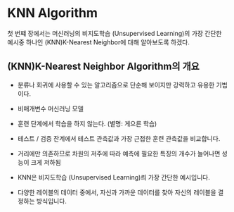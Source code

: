# KNN Algorithm
첫 번쨰 장에서는 머신러닝의 비지도학습 (Unsupervised Learning)의 가장 간단한 예시중 하나인 (KNN)K-Nearest Neighbor에 대해 알아보도록 하겠다.

## (KNN)K-Nearest Neighbor Algorithm의 개요
* 분류나 회귀에 사용할 수 있는 알고리즘으로 단순해 보이지만 강력하고 유용한 기법이다.
  
* 비매개변수 머신러닝 모델
* 훈련 단계에서 학습을 하지 않는다. (별명: 게으른 학습)
* 테스트 / 검증 잔계에서 테스트 관측값과 가장 근접한 훈련 관측값을 비교합니다.
* 거리에만 의존하므로 차원의 저주에 따라 예측에 필요한 특징의 개수가 늘어나면 성능이 크게 저하됨


* KNN은 비지도학습 (Unsupervised Learning)릐 가장 간단한 예시입니다.
* 댜양한 레이블의 데이터 중에서, 자신과 가까운 데이터를 찾아 자신의 레이블을 결정하는 방식입니다.

